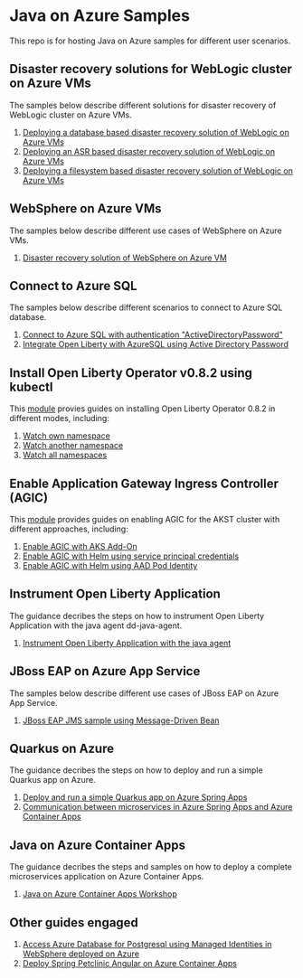 # Java on Azure Samples

This repo is for hosting Java on Azure samples for different user scenarios.

## Disaster recovery solutions for WebLogic cluster on Azure VMs

The samples below describe different solutions for disaster recovery of WebLogic cluster on Azure VMs.

1. [Deploying a database based disaster recovery solution of WebLogic on Azure VMs](./wls-dr-database/README.md)
1. [Deploying an ASR based disaster recovery solution of WebLogic on Azure VMs](./wls-dr-asr/README.md)
1. [Deploying a filesystem based disaster recovery solution of WebLogic on Azure VMs](./wls-dr-filesystem/README.md)

## WebSphere on Azure VMs

The samples below describe different use cases of WebSphere on Azure VMs.

1. [Disaster recovery solution of WebSphere on Azure VM](https://github.com/majguo/websphere-on-azure)

## Connect to Azure SQL

The samples below describe different scenarios to connect to Azure SQL database.

1. [Connect to Azure SQL with authentication "ActiveDirectoryPassword"](./sql-auth-aad-password/README.md)
1. [Integrate Open Liberty with AzureSQL using Active Directory Password](./javaee-cafe-mssql-auth-aad-password/README.md)

## Install Open Liberty Operator v0.8.2 using kubectl

This [module](./olo-installation/README.md) provies guides on installing Open Liberty Operator 0.8.2 in different modes, including:

1. [Watch own namespace](./olo-installation/watch-own-namespace.md)
1. [Watch another namespace](./olo-installation/watch-another-namespace.md)
1. [Watch all namespaces](./olo-installation/watch-all-namespaces.md)

## Enable Application Gateway Ingress Controller (AGIC)

This [module](./agic-aks/README.md) provides guides on enabling AGIC for the AKST cluster with different approaches, including:

1. [Enable AGIC with AKS Add-On](./agic-aks/agic-addon.md)
1. [Enable AGIC with Helm using service principal credentials](./agic-aks/agic-helm-sp.md)
1. [Enable AGIC with Helm using AAD Pod Identity](./agic-aks/agic-helm-identity.md)

## Instrument Open Liberty Application 

The guidance decribes the steps on how to instrument Open Liberty Application with the java agent dd-java-agent.

1. [Instrument Open Liberty Application with the java agent](./ola-instrument/README.md)

## JBoss EAP on Azure App Service

The samples below describe different use cases of JBoss EAP on Azure App Service.

1. [JBoss EAP JMS sample using Message-Driven Bean](https://github.com/majguo/jboss-eap-on-app-service)

## Quarkus on Azure

The guidance decribes the steps on how to deploy and run a simple Quarkus app on Azure.

1. [Deploy and run a simple Quarkus app on Azure Spring Apps](./quarkus/quarkus-on-asa.md)
1. [Communication between microservices in Azure Spring Apps and Azure Container Apps](./quarkus/quarkus-quickstart.md)

## Java on Azure Container Apps

The guidance decribes the steps and samples on how to deploy a complete microservices application on Azure Container Apps.

1. [Java on Azure Container Apps Workshop](https://github.com/majguo/azure-spring-apps-training/tree/master/aca)

## Other guides engaged

1. [Access Azure Database for Postgresql using Managed Identities in WebSphere deployed on Azure](https://github.com/Azure-Samples/Passwordless-Connections-for-Java-Apps/tree/main/JakartaEE/websphere)
1. [Deploy Spring Petclinic Angular on Azure Container Apps](https://github.com/majguo/spring-petclinic-angular#deploy-on-azure-container-apps)
